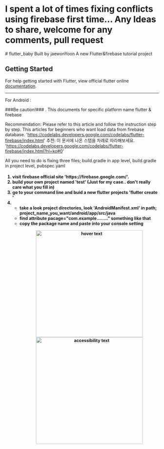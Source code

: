 
<h1> I spent a lot of times fixing conflicts using firebase first time... 
Any Ideas to share, welcome for any comments, pull request</h1>
<body> 
# flutter_baby
Built by jaewonYoon 
A new Flutter&firebase tutorial project

## Getting Started

For help getting started with Flutter, view official flutter online
[documentation](https://flutter.io/).


------------------------------------------------------------------

For Android : 

###Be caution!### . 
This documents for specific platform name flutter & firebase

Recommendation: Please refer to this article and follow the instruction step by step. This articles for beginners who want load data from firebase database. 'https://codelabs.developers.google.com/codelabs/flutter-firebase/index.html'
추천: 이 문서에 나온 스탭을 차례로 따라해보세요.  'https://codelabs.developers.google.com/codelabs/flutter-firebase/index.html?hl=ko#0'

All you need to do is fixing three files; 
  build.gradle in app level, 
  build.gradle in project level, 
  pubspec.yaml
<h4>
<ol>
  <li> visit firebase official site   'https://firebase.google.com/'. </li>
<li>build your own project named 'test' (Just for my case.. don't really care what you fill in) </li>
<li>go to your command line and buid a new flutter projects  'flutter create <project_name_you_want>' </li>
  <li><ul>
      <li> 
        take a look project directories, look 'AndroidManifest.xml' in path; project_name_you_want/android/app/src/java
      </li>
      <li>
        find attribute pacage="com.example........"  something like that
      </li>
      <li>
        copy the package name and paste into your console setting
        <p align="center">
        <img src="/Users/jaewon/Desktop/image1.png" width="350" title="hover text">
        <img src="/Users/jaewon/Desktop/image1.png" width="350" alt="accessibility text">
         </p>
    </ul>
  </li>
  
</ol>
</h4>
</body>
